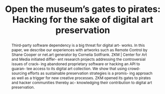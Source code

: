 ---
abstract: Third-party software dependency is a big threat for digital art- works.
  In this paper, we describe our experiences with artworks such as Remote Control
  by Shane Cooper or net.art generator by Cornelia Sollfrank. ZKM | Center for Art
  and Media initiated differ- ent research projects addressing the controversial issues
  of crack- ing abandoned proprietary software or hacking an API to guaran- tee access
  to its digital art collection. We show that using crowd- sourcing efforts as sustainable
  preservation strategies is a promis- ing approach as well as a trigger for new creative
  processes. ZKM opened its gates to pirates and hacker communities thereby ac- knowledging
  their contribution to digital art preservation.
creators:
- Morgane Stricot
- Matthieu Vlaminck
- Daniel Heiss
date: null
document_url: https://services.phaidra.univie.ac.at/api/object/o:923621/download
grand_parent: iPRES
institutions: []
keywords:
- boston
landing_page_url: https://phaidra.univie.ac.at/o:923621
language: eng
layout: publication
license: CC BY 4.0 International
notes_url: null
parent: iPRES 2018
publication_type: paper
size: 840130
slides_url: null
source_name: iPRES
stream_url: null
title: 'Open the museum’s gates to pirates: Hacking for the sake of digital art preservation'
year: 2018
---
